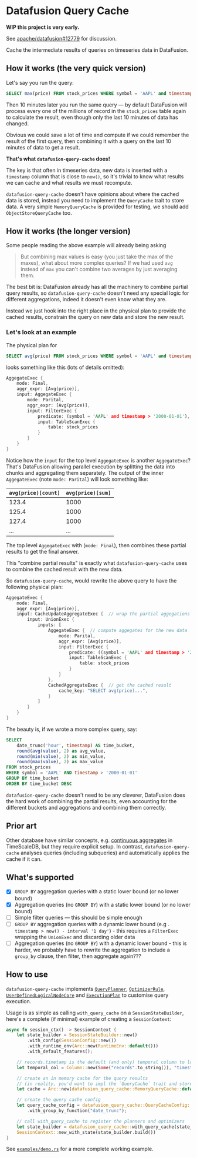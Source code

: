 # Datafusion Query Cache

**WIP this project is very early.**

See [apache/datafusion#12779](https://github.com/apache/datafusion/issues/12779) for discussion.

Cache the intermediate results of queries on timeseries data in DataFusion.

## How it works (the very quick version)

Let's say you run the query:

```sql
SELECT max(price) FROM stock_prices WHERE symbol = 'AAPL' and timestamp > '2000-01-01'
```

Then 10 minutes later you run the same query — by default DataFusion will process every one of the millions of record in the `stock_prices` table again to calculate the result, even though only the last 10 minutes of data has changed.

Obvious we could save a lot of time and compute if we could remember the result of the first query, then combining it with a query on the last 10 minutes of data to get a result.

**That's what `datafusion-query-cache` does!**

The key is that often in timeseries data, new data is inserted with a `timestamp` column that is close to `now()`, so it's trivial to know what results we can cache and what results we must recompute.

`datafusion-query-cache` doesn't have opinions about where the cached data is stored, instead you need to implement the `QueryCache` trait to store data. A very simple `MemoryQueryCache` is provided for testing, we should add `ObjectStoreQueryCache` too.

## How it works (the longer version)

Some people reading the above example will already being asking

> But combining max values is easy (you just take the max of the maxes), what about more complex queries?
> If we had used `avg` instead of `max` you can't combine two averages by just averaging them.

The best bit is: DataFusion already has all the machinery to combine partial query results, so `datafusion-query-cache` doesn't need any special logic for different aggregations, indeed it doesn't even know what they are.

Instead we just hook into the right place in the physical plan to provide the cached results, constrain the query on new data and store the new result.

### Let's look at an example

The physical plan for

```sql
SELECT avg(price) FROM stock_prices WHERE symbol = 'AAPL' and timestamp > '2000-01-01'
```

looks something like this (lots of details omitted):

```rs
AggegateExec {
    mode: Final,
    aggr_expr: [Avg(price)],
    input: AggegateExec {
        mode: Parital,
        aggr_expr: [Avg(price)],
        input: FilterExec {
            predicate: (symbol = 'AAPL' and timestamp > '2000-01-01'),
            input: TableScanExec {
                table: stock_prices
            }
        }
    }
}
```

Notice how the `input` for the top level `AggegateExec` is another `AggegateExec`? That's DataFusion allowing parallel execution by splitting the data into chunks and aggregating them separately. The output of the inner `AggegateExec` (note `mode: Parital`) will look something like:

| `avg(price)[count]` | `avg(price)[sum]` |
|---------------------|-------------------|
| 123.4               | 1000              |
| 125.4               | 1000              |
| 127.4               | 1000              |
| ...                 | ...               |

The top level `AggegateExec` with (`mode: Final`), then combines these partial results to get the final answer.

This "combine partial results" is exactly what `datafusion-query-cache` uses to combine the cached result with the new data.

So `datafusion-query-cache`, would rewrite the above query to have the following physical plan:

```rs
AggegateExec {
    mode: Final,
    aggr_expr: [Avg(price)],
    input: CacheUpdateAggregateExec {  // wrap the partial aggegations and stores the result for later
        input: UnionExec {
            inputs: [
                AggegateExec {  // compute aggegates for the new data
                    mode: Parital,
                    aggr_expr: [Avg(price)],
                    input: FilterExec {
                        predicate: ((symbol = 'AAPL' and timestamp > '2000-01-01') and timestamp < '{last run}'),
                        input: TableScanExec {
                            table: stock_prices
                        }
                    }
                },
                CachedAggregateExec {  // get the cached result
                    cache_key: "SELECT avg(price)...",
                }
            ]
        }
    }
}
```

The beauty is, if we wrote a more complex query, say:

```sql
SELECT
    date_trunc('hour', timestamp) AS time_bucket,
    round(avg(value), 2) as avg_value,
    round(min(value), 2) as min_value,
    round(max(value), 2) as max_value
FROM stock_prices
WHERE symbol = 'AAPL' AND timestamp > '2000-01-01'
GROUP BY time_bucket
ORDER BY time_bucket DESC
```

`datafusion-query-cache` doesn't need to be any cleverer, DataFusion does the hard work of combining the partial results, even accounting for the different buckets and aggregations and combining them correctly.

## Prior art

Other database have similar concepts, e.g. [continuous aggregates](https://docs.timescale.com/use-timescale/latest/continuous-aggregates/) in TimeScaleDB, but they require explicit setup. In contrast, `datafusion-query-cache` analyses queries (including subqueries) and automatically applies the cache if it can.

## What's supported

* [x] `GROUP BY` aggregation queries with a static lower bound (or no lower bound)
* [x] Aggregation queries (no `GROUP BY`) with a static lower bound (or no lower bound)
* [ ] Simple filter queries — this should be simple enough
* [ ] `GROUP BY` aggregation queries with a dynamic lower bound (e.g . `timestamp > now() - interval '1 day'`) - this requires a `FilterExec` wrapping the `UnionExec` and discarding older data
* [ ] Aggregation queries (no `GROUP BY`) with a dynamic lower bound - this is harder, we probably have to rewrite the aggregation to include a `group_by` clause, then filter, then aggregate again???

## How to use

`datafusion-query-cache` implements [`QueryPlanner`](https://docs.rs/datafusion/latest/datafusion/execution/context/trait.QueryPlanner.html), [`OptimizerRule`](https://docs.rs/datafusion/latest/datafusion/optimizer/trait.OptimizerRule.html), [`UserDefinedLogicalNodeCore`](https://docs.rs/datafusion/latest/datafusion/logical_expr/trait.UserDefinedLogicalNodeCore.html) and [`ExecutionPlan`](https://docs.rs/datafusion/latest/datafusion/physical_plan/trait.ExecutionPlan.html) to customise query execution.

Usage is as simple as calling `with_query_cache` on a `SessionStateBuilder`, here's a complete (if minimal) example of creating a `SessionContext`:

```rs
async fn session_ctx() -> SessionContext {
    let state_builder = SessionStateBuilder::new()
        .with_config(SessionConfig::new())
        .with_runtime_env(Arc::new(RuntimeEnv::default()))
        .with_default_features();

    // records.timetamp is the default (and only) temporal column to look at
    let temporal_col = Column::new(Some("records".to_string()), "timestamp".to_string());

    // create an in memory cache for the query results
    // (in reality, you'd want to impl the `QueryCache` trait and store the data somewhere persistent)
    let cache = Arc::new(datafusion_query_cache::MemoryQueryCache::default());

    // create the query cache config
    let query_cache_config = datafusion_query_cache::QueryCacheConfig::new(temporal_col, cache)
        .with_group_by_function("date_trunc");

    // call with_query_cache to register the planners and optimizers
    let state_builder = datafusion_query_cache::with_query_cache(state_builder, query_cache_config);
    SessionContext::new_with_state(state_builder.build())
}
```

See [`examples/demo.rs`](./examples/demo.rs) for a more complete working example.
